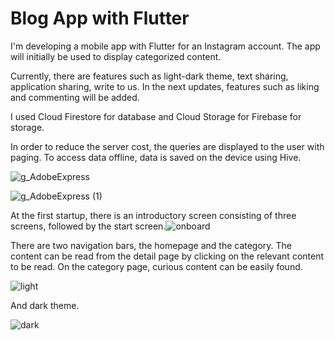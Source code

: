 # Blog App with Flutter

I'm developing a mobile app with Flutter for an Instagram account.
The app will initially be used to display categorized content.

Currently, there are features such as light-dark theme, text sharing, application sharing, write to us.
In the next updates, features such as liking and commenting will be added.

I used Cloud Firestore for database and Cloud Storage for Firebase for storage.

In order to reduce the server cost, the queries are displayed to the user with paging. To access data offline, data is saved on the device using Hive.

![g_AdobeExpress](https://user-images.githubusercontent.com/55411723/194292393-a0bcddd9-ce09-4882-87a2-dd74c6178ce6.gif)

![g_AdobeExpress (1)](https://user-images.githubusercontent.com/55411723/194293712-b33d2116-5565-4de0-9644-2a90c9ce0b06.gif)

At the first startup, there is an introductory screen consisting of three screens, followed by the start screen.![onboard](https://user-images.githubusercontent.com/55411723/167292545-540b7f01-cc90-46ff-8483-c532e182b7b1.png)

There are two navigation bars, the homepage and the category. The content can be read from the detail page by clicking on the relevant content to be read. On the category page, curious content can be easily found.

![light](https://user-images.githubusercontent.com/55411723/188281903-284dc677-0144-43b6-8a6b-b1ff10c5192b.png)

And dark theme.

![dark](https://user-images.githubusercontent.com/55411723/188281905-34694407-8963-440f-b9c2-516a4affd0d5.png)




